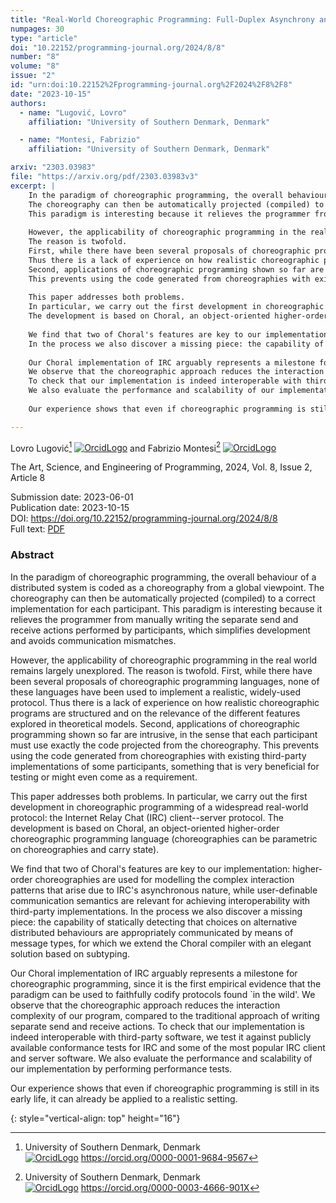 ```yaml
---
title: "Real-World Choreographic Programming: Full-Duplex Asynchrony and Interoperability"
numpages: 30
type: "article"
doi: "10.22152/programming-journal.org/2024/8/8"
number: "8"
volume: "8"
issue: "2"
id: "urn:doi:10.22152%2Fprogramming-journal.org%2F2024%2F8%2F8"
date: "2023-10-15"
authors: 
  - name: "Lugović, Lovro"
    affiliation: "University of Southern Denmark, Denmark"

  - name: "Montesi, Fabrizio"
    affiliation: "University of Southern Denmark, Denmark"

arxiv: "2303.03983"
file: "https://arxiv.org/pdf/2303.03983v3"
excerpt: |
    In the paradigm of choreographic programming, the overall behaviour of a distributed system is coded as a choreography from a global viewpoint.
    The choreography can then be automatically projected (compiled) to a correct implementation for each participant.
    This paradigm is interesting because it relieves the programmer from manually writing the separate send and receive actions performed by participants, which simplifies development and avoids communication mismatches.
    
    However, the applicability of choreographic programming in the real world remains largely unexplored.
    The reason is twofold.
    First, while there have been several proposals of choreographic programming languages, none of these languages have been used to implement a realistic, widely-used protocol.
    Thus there is a lack of experience on how realistic choreographic programs are structured and on the relevance of the different features explored in theoretical models.
    Second, applications of choreographic programming shown so far are intrusive, in the sense that each participant must use exactly the code projected from the choreography.
    This prevents using the code generated from choreographies with existing third-party implementations of some participants, something that is very beneficial for testing or might even come as a requirement.
    
    This paper addresses both problems.
    In particular, we carry out the first development in choreographic programming of a widespread real-world protocol: the Internet Relay Chat (IRC) client--server protocol.
    The development is based on Choral, an object-oriented higher-order choreographic programming language (choreographies can be parametric on choreographies and carry state).
    
    We find that two of Choral's features are key to our implementation: higher-order choreographies are used for modelling the complex interaction patterns that arise due to IRC's asynchronous nature, while user-definable communication semantics are relevant for achieving interoperability with third-party implementations.
    In the process we also discover a missing piece: the capability of statically detecting that choices on alternative distributed behaviours are appropriately communicated by means of message types, for which we extend the Choral compiler with an elegant solution based on subtyping.
    
    Our Choral implementation of IRC arguably represents a milestone for choreographic programming, since it is the first empirical evidence that the paradigm can be used to faithfully codify protocols found `in the wild'.
    We observe that the choreographic approach reduces the interaction complexity of our program, compared to the traditional approach of writing separate send and receive actions.
    To check that our implementation is indeed interoperable with third-party software, we test it against publicly available conformance tests for IRC and some of the most popular IRC client and server software.
    We also evaluate the performance and scalability of our implementation by performing performance tests.
    
    Our experience shows that even if choreographic programming is still in its early life, it can already be applied to a realistic setting.

---
```

Lovro Lugović[^1] [![OrcidLogo]](https://orcid.org/0000-0001-9684-9567) and Fabrizio Montesi[^2] [![OrcidLogo]](https://orcid.org/0000-0003-4666-901X)

The Art, Science, and Engineering of Programming, 2024, Vol. 8, Issue 2, Article 8

Submission date: 2023-06-01  
Publication date: 2023-10-15  
DOI: <https://doi.org/10.22152/programming-journal.org/2024/8/8>  
Full text: [PDF](https://arxiv.org/pdf/2303.03983v3)  


### Abstract

In the paradigm of choreographic programming, the overall behaviour of a distributed system is coded as a choreography from a global viewpoint.
The choreography can then be automatically projected (compiled) to a correct implementation for each participant.
This paradigm is interesting because it relieves the programmer from manually writing the separate send and receive actions performed by participants, which simplifies development and avoids communication mismatches.

However, the applicability of choreographic programming in the real world remains largely unexplored.
The reason is twofold.
First, while there have been several proposals of choreographic programming languages, none of these languages have been used to implement a realistic, widely-used protocol.
Thus there is a lack of experience on how realistic choreographic programs are structured and on the relevance of the different features explored in theoretical models.
Second, applications of choreographic programming shown so far are intrusive, in the sense that each participant must use exactly the code projected from the choreography.
This prevents using the code generated from choreographies with existing third-party implementations of some participants, something that is very beneficial for testing or might even come as a requirement.

This paper addresses both problems.
In particular, we carry out the first development in choreographic programming of a widespread real-world protocol: the Internet Relay Chat (IRC) client--server protocol.
The development is based on Choral, an object-oriented higher-order choreographic programming language (choreographies can be parametric on choreographies and carry state).

We find that two of Choral's features are key to our implementation: higher-order choreographies are used for modelling the complex interaction patterns that arise due to IRC's asynchronous nature, while user-definable communication semantics are relevant for achieving interoperability with third-party implementations.
In the process we also discover a missing piece: the capability of statically detecting that choices on alternative distributed behaviours are appropriately communicated by means of message types, for which we extend the Choral compiler with an elegant solution based on subtyping.

Our Choral implementation of IRC arguably represents a milestone for choreographic programming, since it is the first empirical evidence that the paradigm can be used to faithfully codify protocols found `in the wild'.
We observe that the choreographic approach reduces the interaction complexity of our program, compared to the traditional approach of writing separate send and receive actions.
To check that our implementation is indeed interoperable with third-party software, we test it against publicly available conformance tests for IRC and some of the most popular IRC client and server software.
We also evaluate the performance and scalability of our implementation by performing performance tests.

Our experience shows that even if choreographic programming is still in its early life, it can already be applied to a realistic setting.


[^1]: University of Southern Denmark, Denmark  
    [![OrcidLogo]](https://orcid.org/0000-0001-9684-9567) <https://orcid.org/0000-0001-9684-9567>

[^2]: University of Southern Denmark, Denmark  
    [![OrcidLogo]](https://orcid.org/0000-0003-4666-901X) <https://orcid.org/0000-0003-4666-901X>


[OrcidLogo]: /assets/images/orcid.svg "Orcid Logo"
{: style="vertical-align: top" height="16"}
